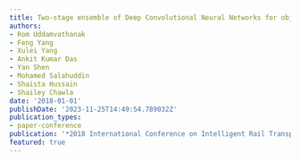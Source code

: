 ```yaml
---
title: Two-stage ensemble of Deep Convolutional Neural Networks for object recognition
authors:
- Rom Uddamvathanak
- Feng Yang
- Xulei Yang
- Ankit Kumar Das
- Yan Shen
- Mohamed Salahuddin
- Shaista Hussain
- Shailey Chawla
date: '2018-01-01'
publishDate: '2023-11-25T14:49:54.789032Z'
publication_types:
- paper-conference
publication: '*2018 International Conference on Intelligent Rail Transportation (ICIRT)*'
featured: true
---
```


